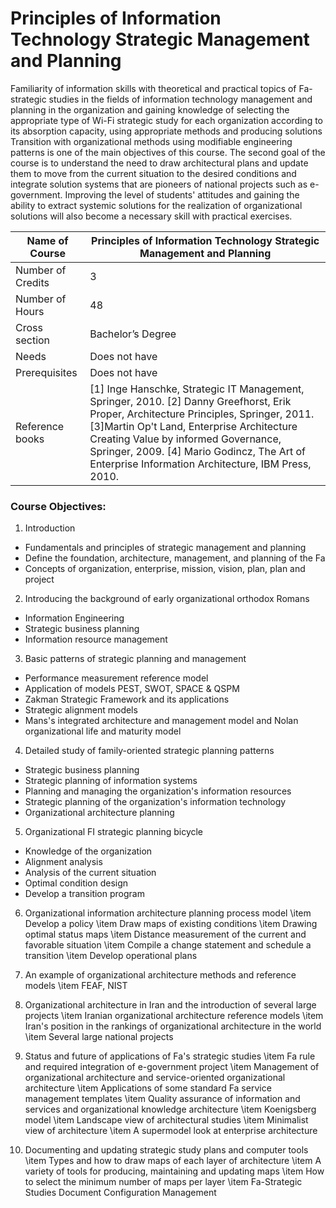 
# Principles of Information Technology Strategic Management and Planning

Familiarity of information skills with theoretical and practical topics of Fa-strategic studies in the fields of information technology management and planning in the organization and gaining knowledge of selecting the appropriate type of Wi-Fi strategic study for each organization according to its absorption capacity, using appropriate methods and producing solutions Transition with organizational methods using modifiable engineering patterns is one of the main objectives of this course. The second goal of the course is to understand the need to draw architectural plans and update them to move from the current situation to the desired conditions and integrate solution systems that are pioneers of national projects such as e-government. Improving the level of students' attitudes and gaining the ability to extract systemic solutions for the realization of organizational solutions will also become a necessary skill with practical exercises.

| Name of Course |	Principles of Information Technology Strategic Management and Planning |
|---|---|
| Number of Credits | 3 |
| Number of Hours | 48 | 
| Cross section | Bachelor’s Degree | 
| Needs | Does not have |
| Prerequisites | Does not have | 
| Reference books | [1] Inge Hanschke, Strategic IT Management, Springer, 2010. [2] Danny Greefhorst, Erik Proper, Architecture Principles, Springer, 2011. [3]Martin Op't Land, Enterprise Architecture Creating Value by informed Governance, Springer, 2009. [4] Mario Godincz, The Art of Enterprise Information Architecture, IBM Press, 2010. |


### Course Objectives:

1. Introduction
- Fundamentals and principles of strategic management and planning
- Define the foundation, architecture, management, and planning of the Fa
- Concepts of organization, enterprise, mission, vision, plan, plan and project
		
2. Introducing the background of early organizational orthodox Romans
- Information Engineering
- Strategic business planning
- Information resource management

3. Basic patterns of strategic planning and management
- Performance measurement reference model
- Application of models PEST, SWOT, SPACE \& QSPM
- Zakman Strategic Framework and its applications
- Strategic alignment models
- Mans's integrated architecture and management model and Nolan organizational life and maturity model
		
4. Detailed study of family-oriented strategic planning patterns
- Strategic business planning
- Strategic planning of information systems
- Planning and managing the organization's information resources
- Strategic planning of the organization's information technology
- Organizational architecture planning

5. Organizational FI strategic planning bicycle
- Knowledge of the organization
- Alignment analysis
- Analysis of the current situation
- Optimal condition design
- Develop a transition program

6. Organizational information architecture planning process model
        \item Develop a policy
        \item Draw maps of existing conditions
        \item Drawing optimal status maps
        \item Distance measurement of the current and favorable situation
        \item Compile a change statement and schedule a transition
        \item Develop operational plans

7. An example of organizational architecture methods and reference models
        \item FEAF, NIST

8. Organizational architecture in Iran and the introduction of several large projects
        \item Iranian organizational architecture reference models
        \item Iran's position in the rankings of organizational architecture in the world
        \item Several large national projects
		
9. Status and future of applications of Fa's strategic studies
        \item Fa rule and required integration of e-government project
        \item Management of organizational architecture and service-oriented organizational architecture
        \item Applications of some standard Fa service management templates
        \item Quality assurance of information and services and organizational knowledge architecture
        \item Koenigsberg model
        \item Landscape view of architectural studies
        \item Minimalist view of architecture
        \item A supermodel look at enterprise architecture

10. Documenting and updating strategic study plans and computer tools
        \item Types and how to draw maps of each layer of architecture
        \item A variety of tools for producing, maintaining and updating maps
        \item How to select the minimum number of maps per layer
        \item Fa-Strategic Studies Document Configuration Management

		
		
		
		
		